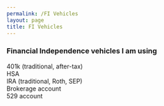 ```yaml
---
permalink: /FI Vehicles
layout: page
title: FI Vehicles
---
```


### Financial Independence vehicles I am using

401k (traditional, after-tax)
<br>
HSA
<br>
IRA (traditional, Roth, SEP)
<br>
Brokerage account
<br>
529 account


